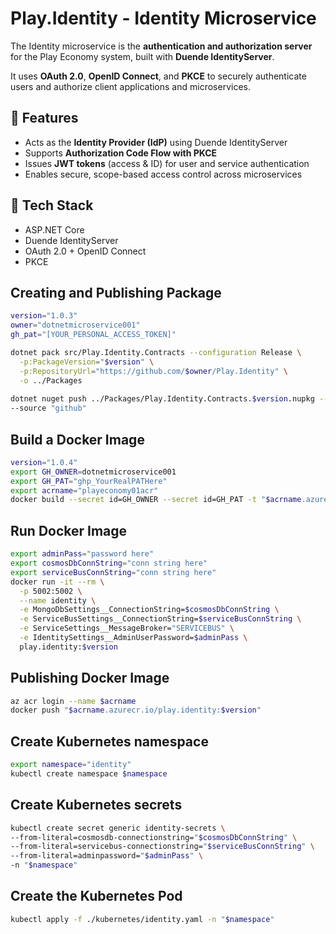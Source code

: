 # Play.Identity - Identity Microservice

The Identity microservice is the **authentication and authorization server** for the Play Economy system, built with **Duende IdentityServer**.

It uses **OAuth 2.0**, **OpenID Connect**, and **PKCE** to securely authenticate users and authorize client applications and microservices.

## 🔐 Features

- Acts as the **Identity Provider (IdP)** using Duende IdentityServer
- Supports **Authorization Code Flow with PKCE**
- Issues **JWT tokens** (access & ID) for user and service authentication
- Enables secure, scope-based access control across microservices

## 🧱 Tech Stack

- ASP.NET Core
- Duende IdentityServer
- OAuth 2.0 + OpenID Connect
- PKCE

## Creating and Publishing Package
```bash
version="1.0.3"
owner="dotnetmicroservice001"
gh_pat="[YOUR_PERSONAL_ACCESS_TOKEN]"

dotnet pack src/Play.Identity.Contracts --configuration Release \
  -p:PackageVersion="$version" \
  -p:RepositoryUrl="https://github.com/$owner/Play.Identity" \
  -o ../Packages
  
dotnet nuget push ../Packages/Play.Identity.Contracts.$version.nupkg --api-key $gh_pat \
--source "github"
```

## Build a Docker Image
```bash
version="1.0.4"
export GH_OWNER=dotnetmicroservice001
export GH_PAT="ghp_YourRealPATHere"
export acrname="playeconomy01acr"
docker build --secret id=GH_OWNER --secret id=GH_PAT -t "$acrname.azurecr.io/play.identity:$version" .
```

## Run Docker Image 
```bash 
export adminPass="password here"
export cosmosDbConnString="conn string here"
export serviceBusConnString="conn string here"
docker run -it --rm \
  -p 5002:5002 \
  --name identity \
  -e MongoDbSettings__ConnectionString=$cosmosDbConnString \
  -e ServiceBusSettings__ConnectionString=$serviceBusConnString \
  -e ServiceSettings__MessageBroker="SERVICEBUS" \
  -e IdentitySettings__AdminUserPassword=$adminPass \
  play.identity:$version
```

## Publishing Docker Image 
```bash 
az acr login --name $acrname
docker push "$acrname.azurecr.io/play.identity:$version"
```

## Create Kubernetes namespace 
```bash 
export namespace="identity"
kubectl create namespace $namespace 
```

## Create Kubernetes secrets
```bash 
kubectl create secret generic identity-secrets \
--from-literal=cosmosdb-connectionstring="$cosmosDbConnString" \
--from-literal=servicebus-connectionstring="$serviceBusConnString" \
--from-literal=adminpassword="$adminPass" \
-n "$namespace"
```

## Create the Kubernetes Pod
```bash
kubectl apply -f ./kubernetes/identity.yaml -n "$namespace"
```